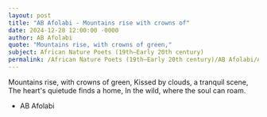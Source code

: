```yaml
---
layout: post
title: "AB Afolabi - Mountains rise with crowns of"
date: 2024-12-28 12:00:00 -0000
author: AB Afolabi
quote: "Mountains rise, with crowns of green,"
subject: African Nature Poets (19th–Early 20th century)
permalink: /African Nature Poets (19th–Early 20th century)/AB Afolabi/AB Afolabi - Mountains rise with crowns of
---
```


Mountains rise, with crowns of green,
Kissed by clouds, a tranquil scene,
The heart's quietude finds a home,
In the wild, where the soul can roam.

- AB Afolabi
